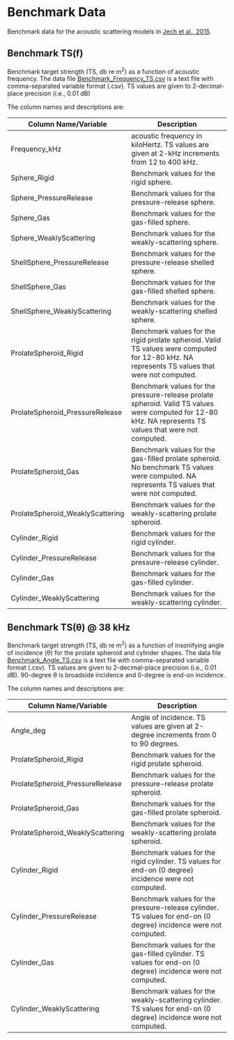 # Benchmark Data
Benchmark data for the acoustic scattering models in [Jech et al., 2015](https://doi.org/10.1121/1.4937607).

## Benchmark TS(f)
Benchmark target strength (TS, db re m<sup>2</sup>) as a function of acoustic frequency. The data file [Benchmark_Frequency_TS.csv](https://github.com/ices-tools-dev/echoSMs/blob/main/BenchMark_Data/Benchmark_Frequency_TS.csv) is a text file with comma-separated variable format (.csv). TS values are given to 2-decimal-place precision (i.e., 0.01 dB)

The column names and descriptions are:

| Column Name/Variable | Description |
|----------------------|-------------|
| Frequency_kHz | acoustic frequency in kiloHertz. TS values are given at 2-kHz increments from 12 to 400 kHz. |
| Sphere_Rigid | Benchmark values for the rigid sphere. |
| Sphere_PressureRelease | Benchmark values for the pressure-release sphere. |
| Sphere_Gas | Benchmark values for the gas-filled sphere. |
| Sphere_WeaklyScattering | Benchmark values for the weakly-scattering sphere. |
| ShellSphere_PressureRelease | Benchmark values for the pressure-release shelled sphere. |
| ShellSphere_Gas | Benchmark values for the gas-filled shelled sphere. |
| ShellSphere_WeaklyScattering | Benchmark values for the weakly-scattering shelled sphere. |
| ProlateSpheroid_Rigid | Benchmark values for the rigid prolate spheroid. Valid TS values were computed for 12-80 kHz. NA represents TS values that were not computed. |
| ProlateSpheroid_PressureRelease | Benchmark values for the pressure-release prolate spheroid. Valid TS values were computed for 12-80 kHz. NA represents TS values that were not computed. |
| ProlateSpheroid_Gas | Benchmark values for the gas-filled prolate spheroid. No benchmark TS values were computed. NA represents TS values that were not computed. |
| ProlateSpheroid_WeaklyScattering | Benchmark values for the weakly-scattering prolate spheroid. |
| Cylinder_Rigid | Benchmark values for the rigid cylinder. |
| Cylinder_PressureRelease | Benchmark values for the pressure-release cylinder. |
| Cylinder_Gas | Benchmark values for the gas-filled cylinder. |
| Cylinder_WeaklyScattering | Benchmark values for the weakly-scattering cylinder. |

## Benchmark TS(&theta;) @ 38 kHz
Benchmark target strength (TS, db re m<sup>2</sup>) as a function of insonifying angle of incidence (&theta;) for the prolate spheroid and cylinder shapes. The data file [Benchmark_Angle_TS.csv](https://github.com/ices-tools-dev/echoSMs/blob/main/BenchMark_Data/Benchmark_Angle_TS.csv) is a text file with comma-separated variable format (.csv). TS values are given to 2-decimal-place precision (i.e., 0.01 dB). 90-degree &theta; is broadside incidence and 0-degree is end-on incidence. 

The column names and descriptions are:

| Column Name/Variable | Description |
|----------------------|-------------|
| Angle_deg | Angle of incidence. TS values are given at 2-degree increments from 0 to 90 degrees. |
| ProlateSpheroid_Rigid | Benchmark values for the rigid prolate spheroid. |
| ProlateSpheroid_PressureRelease | Benchmark values for the pressure-release prolate spheroid. |
| ProlateSpheroid_Gas | Benchmark values for the gas-filled prolate spheroid. |
| ProlateSpheroid_WeaklyScattering | Benchmark values for the weakly-scattering prolate spheroid. |
| Cylinder_Rigid | Benchmark values for the rigid cylinder. TS values for end-on (0 degree) incidence were not computed.|
| Cylinder_PressureRelease | Benchmark values for the pressure-release cylinder. TS values for end-on (0 degree) incidence were not computed. |
| Cylinder_Gas | Benchmark values for the gas-filled cylinder. TS values for end-on (0 degree) incidence were not computed. |
| Cylinder_WeaklyScattering | Benchmark values for the weakly-scattering cylinder. TS values for end-on (0 degree) incidence were not computed. |






